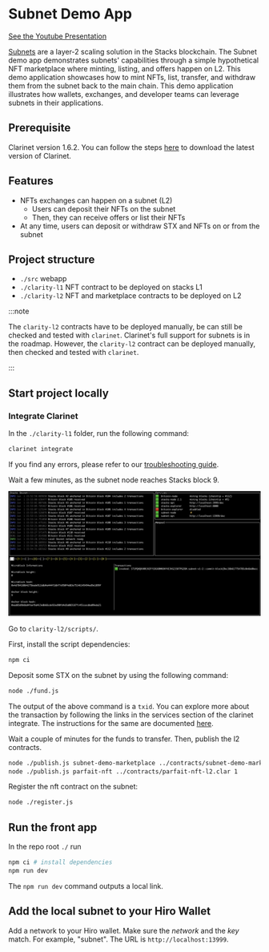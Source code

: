 # Subnet Demo App

[See the Youtube Presentation](https://www.youtube.com/watch?v=FHKf-9C0LoI)

[Subnets](https://github.com/hirosystems/stacks-subnets#readme) are a layer-2 scaling solution in the Stacks blockchain. The Subnet demo app demonstrates subnets' capabilities through a simple hypothetical NFT marketplace where minting, listing, and offers happen on L2.
This demo application showcases how to mint NFTs, list, transfer, and withdraw them from the subnet back to the main chain. This demo application illustrates how wallets, exchanges, and developer teams can leverage subnets in their applications.

## Prerequisite

Clarinet version 1.6.2. You can follow the steps [here](https://docs.hiro.so/clarinet/getting-started#install-clarinet) to download the latest version of Clarinet.

## Features

- NFTs exchanges can happen on a subnet (L2)
  - Users can deposit their NFTs on the subnet
  - Then, they can receive offers or list their NFTs
- At any time, users can deposit or withdraw STX and NFTs on or from the subnet


## Project structure

- `./src` webapp
- `./clarity-l1` NFT contract to be deployed on stacks L1
- `./clarity-l2` NFT and marketplace contracts to be deployed on L2

:::note

The `clarity-l2` contracts have to be deployed manually, be can still be checked and tested with `clarinet`.
Clarinet's full support for subnets is in the roadmap. However, the `clarity-l2` contract can be deployed manually, then checked and tested with `clarinet`.

:::

## Start project locally

### Integrate Clarinet

In the `./clarity-l1` folder, run the following command:

```sh
clarinet integrate
```

If you find any errors, please refer to our [troubleshooting guide](https://docs.hiro.so/clarinet/troubleshooting).

Wait a few minutes, as the subnet node reaches Stacks block 9.

![Stacks block 9](images/microblock_9.png)

Go to `clarity-l2/scripts/`.

First, install the script dependencies:

```sh
npm ci
```

Deposit some STX on the subnet by using the following command:

```sh
node ./fund.js
```
The output of the above command is a `txid`. You can explore more about the transaction by following the links in the services section of the clarinet integrate. The instructions for the same are documented [here](https://docs.hiro.so/subnets/getting-started#interacting-with-the-subnet).

Wait a couple of minutes for the funds to transfer. Then, publish the l2 contracts.

```sh
node ./publish.js subnet-demo-marketplace ../contracts/subnet-demo-marketplace.clar 0
node ./publish.js parfait-nft ../contracts/parfait-nft-l2.clar 1
```

Register the nft contract on the subnet:

```sh
node ./register.js
```

## Run the front app

In the repo root `./` run

```sh
npm ci # install dependencies
npm run dev
```

The `npm run dev` command outputs a local link.

## Add the local subnet to your Hiro Wallet

Add a network to your Hiro wallet. Make sure the *network* and the *key* match. For example, "subnet". 
The URL is `http://localhost:13999`.

